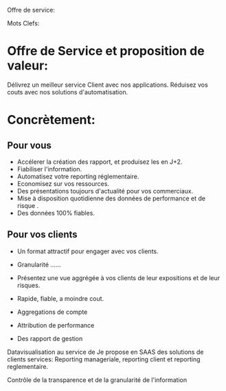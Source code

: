 Offre de service:

Mots Clefs:

# Offre de Service et proposition de valeur:
Délivrez un meilleur service Client avec nos applications.
Réduisez vos couts avec nos solutions d'automatisation.

# Concrètement:
## Pour vous
* Accélerer la création des rapport, et produisez les en J+2.
* Fiabiliser l'information.
* Automatisez votre reporting réglementaire.
* Economisez sur vos ressources.
* Des présentations toujours d'actualité pour vos commerciaux.
* Mise à disposition quotidienne des données de performance et de risque .
* Des données 100% fiables.

## Pour vos clients
* Un format attractif pour engager avec vos clients.
* Granularité ...... 
* Présentez une vue aggrégée à vos clients de leur expositions et de leur risques.

* Rapide, fiable, a moindre cout. 
* Aggregations de compte 
* Attribution de performance
* Des rapport de gestion

Datavisualisation au service de 
Je propose en SAAS des solutions de clients services:
Reporting manageriale, reporting  client et reporting reglementaire.

Contrôle de la transparence et de la granularité de l'information 